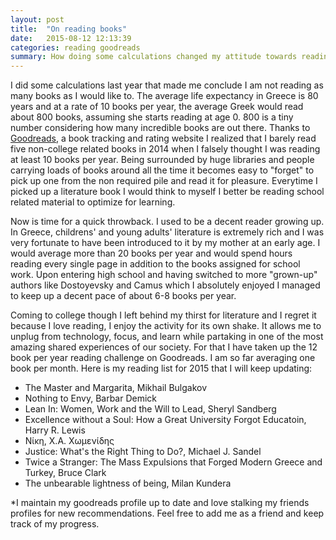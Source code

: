 ```yaml
---
layout: post
title:  "On reading books"
date:   2015-08-12 12:13:39
categories: reading goodreads
summary: How doing some calculations changed my attitude towards reading books.
---
```



<!-- Realization. -->
I did some calculations last year that made me conclude I am not reading as many books as I would like to. The average life expectancy in Greece is 80 years and at a rate of 10 books per year, the average Greek would read about 800 books, assuming she starts reading at age 0. 800 is a tiny number considering how many incredible books are out there. Thanks to [Goodreads], a book tracking and rating website I realized that I barely read five non-college related books in 2014 when I falsely thought I was reading at least 10 books per year. Being surrounded by huge libraries and people carrying loads of books around all the time it becomes easy to "forget" to pick up one from the non required pile and read it for pleasure. Everytime I picked up a literature book I would think to myself I better be reading school related material to optimize for learning.

<!-- Throwback.  -->
Now is time for a quick throwback. I used to be a decent reader growing up. In Greece, childrens' and young adults' literature is extremely rich and I was very fortunate to have been introduced to it by my mother at an early age. I would average more than 20 books per year and would spend hours reading every single page in addition to the books assigned for school work. Upon entering high school and having switched to more "grown-up" authors like Dostoyevsky and Camus which I absolutely enjoyed I managed to keep up a decent pace of about 6-8 books per year.

<!-- Future.  -->
Coming to college though I left behind my thirst for literature and I regret it because I love reading, I enjoy the activity for its own shake. It allows me to unplug from technology, focus, and learn while partaking in one of the most amazing shared experiences of our society. For that I have taken up the 12 book per year reading challenge on Goodreads. I am so far averaging one book per month. Here is my reading list for 2015 that I will keep updating:

<ul>
  <li>The Master and Margarita, Mikhail Bulgakov</li>
  <li>Nothing to Envy, Barbar Demick</li>
  <li>Lean In: Women, Work and the Will to Lead, Sheryl Sandberg</li>
  <li>Excellence without a Soul: How a Great University Forgot Educatoin, Harry R. Lewis</li>
  <li>Νίκη, Χ.Α. Χωμενίδης</li>
  <li>Justice: What's the Right Thing to Do?, Michael J. Sandel</li>
  <li>Twice a Stranger: The Mass Expulsions that Forged Modern Greece and Turkey, Bruce Clark</li>
  <li>The unbearable lightness of being, Milan Kundera</li>
</ul>



*I maintain my goodreads profile up to date and love stalking my friends profiles for new recommendations. Feel free to add me as a friend and keep track of my progress.


[Goodreads]:  http://goodreads.com